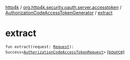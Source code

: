 [http4k](../../index.md) / [org.http4k.security.oauth.server.accesstoken](../index.md) / [AuthorizationCodeAccessTokenGenerator](index.md) / [extract](./extract.md)

# extract

`fun extract(request: `[`Request`](../../org.http4k.core/-request/index.md)`): Success<`[`AuthorizationCodeAccessTokenRequest`](../-authorization-code-access-token-request/index.md)`>` [(source)](https://github.com/http4k/http4k/blob/master/http4k-security-oauth/src/main/kotlin/org/http4k/security/oauth/server/accesstoken/AuthorizationCodeAccessTokenGenerator.kt#L50)